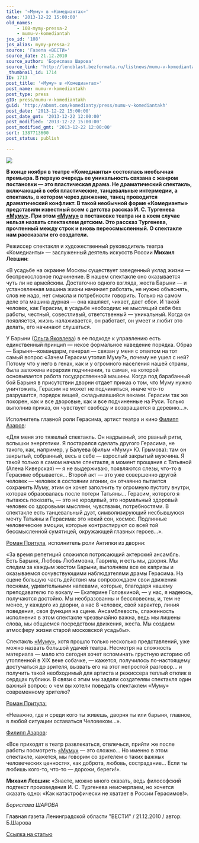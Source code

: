 ```yaml
---
title: '«Муму» в «Комедиантах»'
date: '2013-12-22 15:00:00'
old_names:
    - 108-mymy-pressa-2
    - mumu-v-komediantah
jos_id: '108'
jos_alias: mymy-pressa-2
source: 'Газета «ВЕСТИ»'
source_date: 21.12.2010
source_author: 'Борислава Шарова'
source_link: 'http://lenoblast.bezformata.ru/listnews/mumu-v-komediantah/358378'
_thumbnail_id: 1714
ID: 1713
post_title: '«Муму» в «Комедиантах»'
post_name: mumu-v-komediantakh
post_type: press
gID: press/mumu-v-komediantakh
guid: 'http://abnmt.com/komedianty/press/mumu-v-komediantakh'
post_date: '2013-12-22 15:00:00'
post_date_gmt: '2013-12-22 12:00:00'
post_modified: '2013-12-22 15:00:00'
post_modified_gmt: '2013-12-22 12:00:00'
sort: 1387713600
post_status: publish

---
```


![](image-01.jpg)

**В конце ноября в театре «Комедианты» состоялась необычная премьера. В первую очередь ее уникальность связана с жанром постановки — это пластическая драма. Не драматический спектакль, включающий в себя пластические, танцевальные интермедии, а спектакль, в котором через движение, танец проводится драматический конфликт. В такой необычной форме «Комедианты» представили известный всем с детства рассказ И. С. Тургенева [«Муму»][0]. При этом [«Муму»][0] в постановке театра ни в коем случае нельзя назвать спектаклем детским. Это рассказ Тургенева, прочтенный между строк и вновь переосмысленный. О спектакле нам рассказали его создатели.**

Режиссер спектакля и художественный руководитель театра «Комедианты» — заслуженный деятель искусств России **Михаил Левшин**:

«В усадьбе на окраине Москвы существует заведенный уклад жизни — беспрекословное подчинение. В нашем спектакле оно оказывается чуть ли не армейским. Достаточно одного взгляда, жеста Барыни — и установленная машина жизни начинает работать, не нужно объяснять, слов не надо, нет смысла и потребности говорить. Только на самом деле эта машина дурная — она кашляет, чихает, дает сбои. И такой человек, как Герасим, в усадьбе необходим: не мыслящий себя без работы, честный, совестливый, ответственный — уникальный. Когда он появляется, жизнь налаживается, он работает, он умеет и любит это делать, его начинают слушаться.

У Барыни ([Ольга Яковлева][1]) в ее подходе к управлению есть единственный принцип — некое формальное наведение порядка. Образ — Барыня—командарм, генерал — связан у меня с ответом на тот самый вопрос «Зачем Герасим утопил Муму?», почему не ушел с ней? Потому что у него в генах, как и у огромного населения нашей страны, была заложена иерархия подчинения, та самая, на которой основывается работа государственной машины. Когда под барабанный бой Барыня в присутствии дворни отдает приказ о том, что Муму нужно уничтожить, Герасим не может не подчиниться, иначе что-то разрушится, порядок вещей, складывавшийся веками. Герасим так же покорен, как и все дворовые, как и все подчиненные на Руси. Только выполнив приказ, он чувствует свободу и возвращается в деревню...».

Исполнитель главной роли Герасима, артист театра и кино [Филипп Азаров][2]:

«Для меня это тяжелый спектакль. Он надрывный, это рваный ритм, вспышки энергетики. Я постарался сделать другого Герасима, не такого, как, например, у Балуева (фильм «Муму» Ю. Грымова): там он закрытый, собранный, весь в себе — взрослый закрытый мужчина. Я такой только в самом начале спектакля, в момент прощания с Татьяной (Алена Киверская) — я не выдерживаю, появляются слезы, что-то в Герасиме обрывается... Второй акт — это уже совершенно другой человек — человек в состоянии агонии, он отчаянно пытается сохранить Муму, этим он хочет заполнить ту огромную пустоту внутри, которая образовалась после потери Татьяны... Герасим, которого я пытаюсь показать, — это не юродивый, это нормальный здоровый человек со здоровыми мыслями, чувствами, потребностями. В спектакле есть танцевальный дуэт, символизирующий несбывшуюся мечту Татьяны и Герасима: это некий сон, космос. Подлинные человеческие эмоции, которые контрастируют со всей той бессмысленной сумятицей, окружающей главных героев...».

[Роман Притула][3], исполнитель роли Антипки из дворни:

«За время репетиций сложился потрясающий актерский ансамбль. Есть Барыня, Любовь Любимовна, Гаврила, и есть мы, дворня. Мы следим за каждым жестом Барыни, выполняем все ее капризы и оказываемся сочувствующими наблюдателями драмы Герасима. На сцене большую часть действия мы сопровождаем свои движения песнями, удивительными напевами, которые, благодаря нашему преподавателю по вокалу — Екатерине Головкиной, — у нас, я надеюсь, получаются достойно. Мы необразованны и бессловесны, и, тем не менее, у каждого из дворни, а нас 8 человек, свой характер, линия поведения, своя функция на сцене. Ансамблевость, слаженность исполнения в этом спектакле чрезвычайно важна, ведь мы лишены слова, мы общаемся посредством движения, жеста. Мы создаем атмосферу жизни старой московской усадьбы».

Спектакль [«Муму»][0], хотя прошло только несколько представлений, уже можно назвать большой удачей театра. Несмотря на сложность материала — мало кто сегодня хочет вспоминать грустную историю об утопленной в XIX веке собачке, — кажется, получилось по-настоящему достучаться до зрителя, вызвать его на этот непростой разговор... и получить такой необходимый для артиста и режиссера теплый отклик в сердцах публики. В связи с этим мы задали создателям спектакля один важный вопрос: о чем вы хотели поведать спектаклем «Муму» современному зрителю?

[Роман Притула:][3]

«Неважно, где и среди кого ты живешь, дворня ты или барыня, главное, в любой ситуации оставаться Человеком...».

[Филипп Азаров][2]:

«Все приходят в театр развлекаться, отвлечься, прийти же после работы посмотреть [«Муму»][0] — это сложно... Но именно в этом спектакле, кажется, мы говорим со зрителем о таких важных человеческих ценностях, как доброта, любовь, сострадание... Если ты любишь кого-то, что-то — дорожи, береги!».

**Михаил Левшин**: «Знаете, можно много сказать, ведь философский подтекст произведения И. С. Тургенева неисчерпаем, но хочется сказать одно: «Как катастрофически не хватает в России Герасимов!».

_Борислава ШАРОВА_

Главная газета Ленинградской области "ВЕСТИ" / 21.12.2010 / автор: Б.Шарова

[Ссылка на статью][4]

[0]: ../../performance/krepostnaya-lyubov-mumu "Крепостная любовь (Муму)"
[1]: ../../person/olga-yakovleva "Ольга Яковлева"
[2]: ../../person/filipp-azarov "Филипп Азаров"
[3]: ../../person/roman-pritula "Роман Притула"
[4]: http://lenoblast.bezformata.ru/listnews/mumu-v-komediantah/358378